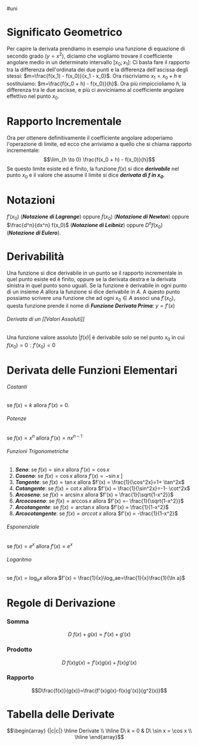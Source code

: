 #uni 
# Significato Geometrico
Per capire la derivata prendiamo in esempio una funzione di equazione di secondo grado ($y=x^2$), diciamo che vogliamo trovare il coefficiente angolare medio in un determinato intervallo $[x_0;x_1]$: 
Ci basta fare il rapporto tra la differenza dell'ordinata dei due punti e la differenza dell'ascissa degli stessi: $m=\frac{f(x_1) - f(x_0)}{x_1 - x_0}$. Ora riscriviamo $x_1 = x_0 + h$ e sostituiamo: $m=\frac{f(x_0 + h) - f(x_0)}{h}$. Ora più rimpiccioliamo $h$, la differenza tra le due ascisse, e più ci avviciniamo al coefficiente angolare effettivo nel punto $x_0$. 
# Rapporto Incrementale
Ora per ottenere definitivamente il coefficiente angolare adoperiamo l'operazione di limite, ed ecco che arriviamo a quello che si chiama rapporto incrementale: $$\lim_{h \to 0} \frac{f(x_0 + h) - f(x_0)}{h}$$Se questo limite esiste ed è finito, la funzione $f(x)$ si dice ___derivabile___ nel punto $x_0$ e il valore che assume il limite si dice ___derivata di $f$ in $x_0$___.
# Notazioni
$f'(x_0)$ (___Notazione di Lagrange___) oppure $\dot{f}(x_0)$ (___Notazione di Newton___) oppure $\frac{d^n}{dx^n} f(x_0)$ (___Notazione di Leibniz___) oppure $D^n f(x_0)$ (___Notazione di Eulero___). 
# Derivabilità
Una funzione si dice derivabile in un punto se il rapporto incrementale in quel punto esiste ed è finito, oppure se la derivata destra e la derivata sinistra in quel punto sono uguali.
Se la funzione è derivabile in ogni punto di un insieme $A$ allora la funzione si dice derivabile in $A$.
A questo punto possiamo scrivere una funzione che ad ogni $x_0 \in A$ associ una $f'(x_0)$, questa funzione prende il nome di ___Funzione Derivata Prima___: $y=f'(x)$
###### Derivata di un [[Valori Assoluti]]
Una funzione valore assoluto $|f(x)|$ è derivabile solo se nel punto $x_0$ in cui $f(x_0)=0 : f'(x_0) = 0$ 
# Derivata delle Funzioni Elementari
###### Costanti
se $f(x) = k$ allora $f'(x) = 0$.
###### Potenze
se $f(x)=x^n$ allora $f'(x)=nx^{n-1}$ 
###### Funzioni Trigonometriche
1. ___Seno___: se $f(x) = \sin x$ allora $f'(x) = \cos x$ 
2. ___Coseno___: se $f(x) = \cos x$ allora $f'(x)=- \sin x$ ]
3. ___Tangente___: se $f(x) = \tan x$ allora $f'(x) = \frac{1}{\cos^2x}=1+ \tan^2x$ 
4. ___Cotangente___: se $f(x) = \cot x$ allora $f'(x) = \frac{1}{\sin^2x}=-1- \cot^2x$ 
5. ___Arcoseno___: se $f(x) = \arcsin x$ allora $f'(x) = \frac{1}{\sqrt{1-x^2}}$ 
6. ___Arcocoseno___: se $f(x) = \arccos x$ allora $f'(x) =- \frac{1}{\sqrt{1-x^2}}$ 
7. ___Arcotangente___: se $f(x) = \arctan x$ allora $f'(x) = \frac{1}{1-x^2}$ 
8. ___Arcocotangente___: se $f(x) = arccot \ x$ allora $f'(x) = -\frac{1}{1-x^2}$ 
###### Esponenziale
se $f(x) = e^x$ allora $f'(x) = e^x$ 
###### Logaritmo
se $f(x) = \log_ax$ allora $f'(x) = \frac{1}{x}\log_ae=\frac{1}{x}\frac{1}{\ln a}$ 
# Regole di Derivazione
### Somma
$$D \ f(x) + g(x) = f'(x) + g'(x)$$
### Prodotto
$$D\ f(x)g(x) = f'(x)g(x)+f(x)g'(x)$$
### Rapporto
$$D\frac{f(x)}{g(x)}=\frac{f'(x)g(x)-f(x)g'(x)}{g^2(x)}$$
# Tabella delle Derivate
$$\begin{array} {|c|c|} \hline Derivate
\\ \hline
D\ k = 0 & 
D\ \sin x = \cos x \\ \hline
\end{array}$$